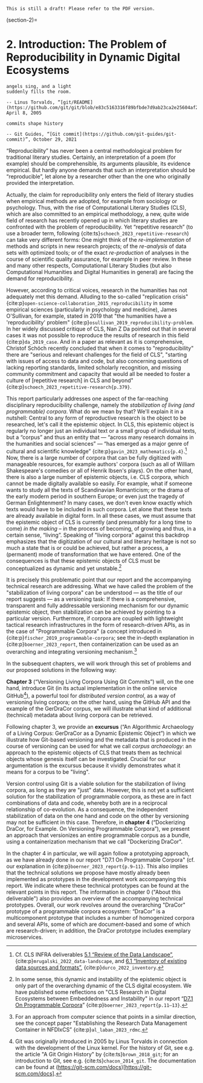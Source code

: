 ```{warning}
This is still a draft! Please refer to the PDF version.
```
(section-2)=
# 2. Introduction: The Problem of Reproducibility in Dynamic Digital Ecosystems

```{epigraph}
angels sing, and a light
suddenly fills the room.

-- Linus Torvalds, “[git/README](https://github.com/git/git/blob/e83c5163316f89bfbde7d9ab23ca2e25604af290/README)”, April 8, 2005
```

```{epigraph}
commits shape history

-- Git Guides, “[Git commit](https://github.com/git-guides/git-commit)”, October 29, 2021
```

“Reproducibility” has never been a central methodological problem for traditional literary studies. Certainly, an interpretation of a poem (for example) should be comprehensible, its arguments plausible, its evidence empirical. But hardly anyone demands that such an interpretation should be “reproducible”, let alone by a researcher other than the one who originally provided the interpretation.

Actually, the claim for reproducibility only enters the field of literary studies when empirical methods are adopted, for example from sociology or psychology. Thus, with the rise of Computational Literary Studies (CLS), which are also committed to an empirical methodology, a new, quite wide field of research has recently opened up in which literary studies are confronted with the problem of reproducibility. Yet “repetitive research” (to use a broader term, following {cite:ts}`schoech_2023_repetitive-research`) can take very different forms: One might think of the *re-implementation* of methods and scripts in new research projects; of the *re-analysis* of data sets with optimized tools; or of the exact *re-production* of analyses in the course of scientific quality assurance, for example in peer review. In these and many other respects, Computational Literary Studies (but also Computational Humanities and Digital Humanities in general) are facing the demand for reproducibility. 

However, according to critical voices, research in the humanities has not adequately met this demand. Alluding to the so-called "replication crisis" {cite:p}`open-science-collaboration_2015_reproducibility` in some empirical sciences (particularly in psychology and medicine), James O'Sullivan, for example, stated in 2019 that "the humanities have a 'reproducibility' problem" {cite:p}`osullivan_2019_reproducibility-problem`. In her widely discussed critique of CLS, Nan Z Da pointed out that in several cases it was not possible to reproduce the results of research in this field {cite:p}`da_2019_case`. And in a paper as relevant as it is comprehensive, Christof Schöch recently concluded that when it comes to "reproducibility" there are "serious and relevant challenges for the field of CLS", "starting with issues of access to data and code, but also concerning questions of lacking reporting standards, limited scholarly recognition, and missing community commitment and capacity that would all be needed to foster a culture of \[repetitive research\] in CLS and beyond" {cite:p}`schoech_2023_repetitive-research{p.379}`.

This report particularly addresses one aspect of the far-reaching disciplinary reproducibility challenge, namely the *stabilization of living (and programmable) corpora*. What do we mean by that? We'll explain it in a nutshell: Central to any form of reproductive research is the object to be researched, let's call it the epistemic object. In CLS, this epistemic object is regularly no longer just an individual text or a small group of individual texts, but a “corpus” and thus an entity that — “across many research domains in the humanities and social sciences” — “has emerged as a major genre of cultural and scientific knowledge” {cite:p}`gavin_2023_mathematics{p.4}`.[^clsinfra_d51_d61] Now, there is a large number of corpora that can be fully digitized with manageable resources, for example authors' corpora (such as all of William Shakespeare's comedies or all of Henrik Ibsen's plays). On the other hand, there is also a large number of epistemic objects, i.e. CLS corpora, which cannot be made digitally available so easily. For example, what if someone wants to study all the texts of Scandinavian Romanticism; or the drama of the early modern period in southern Europe; or even just the tragedy of German Enlightenment? In many cases, we don't even know exactly which texts would have to be included in such corpora. Let alone that these texts are already available in digital form. In all these cases, we must assume that the epistemic object of CLS is currently (and presumably for a long time to come) *in the making* – in the process of becoming, of growing and thus, in a certain sense, “living”. Speaking of "living corpora" against this backdrop emphasizes that the digitization of our cultural and literary heritage is not so much a state that is or could be achieved, but rather a process, a (permanent) mode of transformation that we have entered. One of the consequences is that these epistemic objects of CLS must be conceptualized as dynamic and yet unstable.[^dynamic-instable-objects] 

[^clsinfra_d51_d61]:Cf. CLS INFRA deliverables [5.1 “Review of the Data Landscape”](https://doi.org/10.5281/zenodo.6861022), {cite:p}`mrugalski_2022_data-landscape`, and [6.1 “Inventory of existing data sources and formats”](https://doi.org/10.5281/zenodo.7520287), {cite:p}`durco_2022_inventory`.

[^dynamic-instable-objects]:In some sense, this dynamic and instability of the epistemic object is only part of the overarching dynamic of the CLS digital ecosystem. We have published some reflections on "CLS Research in Digital Ecosystems between Embeddedness and Instability" in our report “[D7.1 On Programmable Corpora](https://doi.org/10.5281/zenodo.7664964)” {cite:p}`boerner_2023_report{p.11–13}`.

It is precisely this problematic point that our report and the accompanying technical research are addressing. What we have called the problem of the "stabilization of living corpora" can be understood — as the title of our report suggests — as a versioning task: If there is a comprehensive, transparent and fully addressable versioning mechanism for our dynamic epistemic object, then stabilization can be achieved by pointing to a particular version. Furthermore, if corpora are coupled with lightweight tactical research infrastructures in the form of research-driven APIs, as in the case of "Programmable Corpora" (a concept introduced in {cite:p}`fischer_2019_programmable-corpora`; see the in-depth explanation in {cite:p}`boerner_2023_report`, then containerization can be used as an overarching and integrating versioning mechanism.[^rdmc]

[^rdmc]:For an approach from computer science that points in a similar direction, see the concept paper "Establishing the Research Data Management Container in NFDIxCS” {cite:p}`al_laban_2023_rdmc`.

In the subsequent chapters, we will work through this set of problems and our proposed solutions in the following way:

**Chapter 3** (“Versioning Living Corpora Using Git Commits”) will, on the one hand, introduce Git (in its actual implementation in the online service GitHub[^github]), a powerful tool for *distributed version control*, as a way of versioning living corpora; on the other hand, using the GitHub API and the example of the GerDraCor corpus, we will illustrate what kind of additional (technical) metadata about living corpora can be retrieved.

[^github]:Git was originally introduced in 2005 by Linus Torvalds in connection with the development of the Linux kernel. For the history of Git, see e.g. the article "A Git Origin History" by {cite:ts}`brown_2018_git`; for an introduction to Git, see e.g. {cite:ts}`chacon_2014_git`. The documentation can be found at (https://git-scm.com/docs)[https://git-scm.com/docs].

Following chapter 3, we provide an **excursus** (“An Algorithmic Archaeology of a Living Corpus: GerDraCor as a Dynamic Epistemic Object”) in which we illustrate how Git-based versioning and the metadata that is produced in the course of versioning can be used for what we call *corpus archaeology*: an approach to the epistemic objects of CLS that treats them as technical objects whose genesis itself can be investigated. Crucial for our argumentation is the excursus because it vividly demonstrates what it means for a corpus to be "living".

Version control using Git is a viable solution for the stabilization of living corpora, as long as they are "just" data. However, this is not yet a sufficient solution for the stabilization of programmable corpora, as these are in fact combinations of data and code, whereby both are in a reciprocal relationship of co-evolution. As a consequence, the independent stabilization of data on the one hand and code on the other by versioning may not be sufficient in this case. Therefore, in **chapter 4** (“Dockerizing DraCor, for Example. On Versioning Programmable Corpora”), we present an approach that versionizes an entire programmable corpus as a bundle, using a containerization mechanism that we call "Dockerizing DraCor".

In the chapter 4 in particular, we will again follow a prototyping approach, as we have already done in our report "D7.1 On Programmable Corpora" (cf. our explanation in {cite:p}`boerner_2023_report{p.9–11}`. This also implies that the technical solutions we propose have mostly already been implemented as prototypes in the development work accompanying this report. We indicate where these technical prototypes can be found at the relevant points in this report. The information in chapter 0 ("About this deliverable") also provides an overview of the accompanying technical prototypes. Overall, our work revolves around the overarching "DraCor" prototype of a programmable corpora ecosystem: “DraCor” is a multicomponent prototype that includes a number of homogenized corpora and several APIs, some of which are document-based and some of which are research-driven; in addition, the DraCor prototype includes exemplary microservices.
